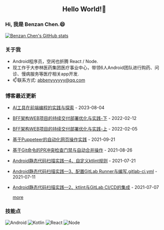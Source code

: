 <h2 align="center">Hello World!👋</h2>

### Hi, 我是 Benzan Chen.😄

[![Benzan Chen's GitHub stats](https://github-readme-stats.vercel.app/api?username=abbenyyyyyy&count_private=true&theme=dark)](https://github.com/anuraghazra/github-readme-stats)

### 关于我
- Android程序员，空闲也折腾 React / Node.
- 现工作于大参林医药集团医疗事业中心，带领6人Android团队进行购药、问诊、慢病服务等医疗相关app开发.
- 📫联系方式: abbenyyyyyy@qq.com

### 博客最近更新
- [AI工具在前端编程的实践与探索](https://blog.abbenyyy.cn//2023/08/05/AI%E5%B7%A5%E5%85%B7%E5%9C%A8%E5%89%8D%E7%AB%AF%E7%BC%96%E7%A8%8B%E7%9A%84%E5%AE%9E%E8%B7%B5%E4%B8%8E%E6%8E%A2%E7%B4%A2.html) - 2023-08-04 
- [BFF架构WEB项目的持续交付部署优化与实践-下](https://blog.abbenyyy.cn//2022/02/13/BFF%E6%9E%B6%E6%9E%84WEB%E9%A1%B9%E7%9B%AE%E7%9A%84%E6%8C%81%E7%BB%AD%E4%BA%A4%E4%BB%98%E9%83%A8%E7%BD%B2%E4%BC%98%E5%8C%96%E4%B8%8E%E5%AE%9E%E8%B7%B5-%E4%B8%8B.html) - 2022-02-12 
- [BFF架构WEB项目的持续交付部署优化与实践-上](https://blog.abbenyyy.cn//2022/02/06/BFF%E6%9E%B6%E6%9E%84WEB%E9%A1%B9%E7%9B%AE%E7%9A%84%E6%8C%81%E7%BB%AD%E4%BA%A4%E4%BB%98%E9%83%A8%E7%BD%B2%E4%BC%98%E5%8C%96%E4%B8%8E%E5%AE%9E%E8%B7%B5-%E4%B8%8A.html) - 2022-02-05 
- [基于Puppeteer的自动化网页操作实践](https://blog.abbenyyy.cn//2021/09/22/%E5%9F%BA%E4%BA%8EPuppeteer%E7%9A%84%E8%87%AA%E5%8A%A8%E5%8C%96%E7%BD%91%E9%A1%B5%E6%93%8D%E4%BD%9C%E5%AE%9E%E8%B7%B5.html) - 2021-09-21 
- [基于Git命令的PR冲突检查门禁与自动合并操作](https://blog.abbenyyy.cn//2021/08/27/%E5%9F%BA%E4%BA%8EGit%E5%91%BD%E4%BB%A4%E7%9A%84PR%E5%86%B2%E7%AA%81%E6%A3%80%E6%9F%A5%E9%97%A8%E7%A6%81%E4%B8%8E%E8%87%AA%E5%8A%A8%E5%90%88%E5%B9%B6%E6%93%8D%E4%BD%9C.html) - 2021-08-26 
- [Android静态代码扫描实践—4、自定义ktlint规则](https://blog.abbenyyy.cn//2021/07/22/Android%E9%9D%99%E6%80%81%E4%BB%A3%E7%A0%81%E6%89%AB%E6%8F%8F%E5%AE%9E%E8%B7%B5-4-%E8%87%AA%E5%AE%9A%E4%B9%89ktlint%E8%A7%84%E5%88%99.html) - 2021-07-21 
- [Android静态代码扫描实践—3、配置GitLab Runner与编写.gitlab-ci.yml](https://blog.abbenyyy.cn//2021/07/12/Android%E9%9D%99%E6%80%81%E4%BB%A3%E7%A0%81%E6%89%AB%E6%8F%8F%E5%AE%9E%E8%B7%B5-3-%E9%85%8D%E7%BD%AEGitLab-Runner%E4%B8%8E%E7%BC%96%E5%86%99gitlab-ci.html) - 2021-07-11 
- [Android静态代码扫描实践—2、ktlint与GitLab CI/CD的集成](https://blog.abbenyyy.cn//2021/07/08/Android%E9%9D%99%E6%80%81%E4%BB%A3%E7%A0%81%E6%89%AB%E6%8F%8F%E5%AE%9E%E8%B7%B5-2-ktlint%E4%B8%8EGitLab-CI.html) - 2021-07-07 

  [more](https://blog.abbenyyy.cn)

### 技能点
![Android](https://img.shields.io/badge/Android-3DDC84?style=for-the-badge&logo=android&logoColor=white)
![Kotlin](https://img.shields.io/badge/Kotlin-0095D5?&style=for-the-badge&logo=kotlin&logoColor=white)
![React](https://img.shields.io/badge/React-20232A?style=for-the-badge&logo=react&logoColor=61DAFB)
![Node](https://img.shields.io/badge/Node.js-339933?style=for-the-badge&logo=nodedotjs&logoColor=white)
